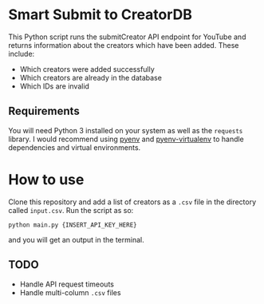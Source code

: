 # Smart Submit to CreatorDB

This Python script runs the submitCreator API endpoint for YouTube and returns information about the creators which have been added. These include:

- Which creators were added successfully
- Which creators are already in the database
- Which IDs are invalid

## Requirements

You will need Python 3 installed on your system as well as the `requests` library. I would recommend using [pyenv](https://github.com/pyenv/pyenv) and [pyenv-virtualenv](https://github.com/pyenv/pyenv-virtualenv) to handle dependencies and virtual environments.

# How to use

Clone this repository and add a list of creators as a `.csv` file in the directory called `input.csv`. Run the script as so:

```
python main.py {INSERT_API_KEY_HERE}
```

and you will get an output in the terminal.

## TODO

- Handle API request timeouts
- Handle multi-column `.csv` files

